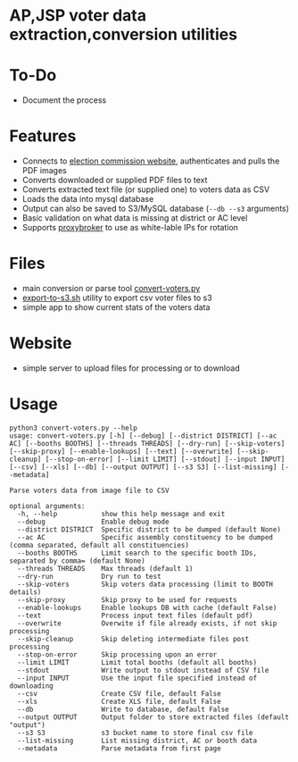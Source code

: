 # AP,JSP voter data extraction,conversion utilities

# To-Do
* Document the process 

# Features
* Connects to [election commission website](http://ceoaperms1.ap.gov.in/Electoral_Rolls/Rolls.aspx), authenticates and pulls the PDF images
* Converts downloaded or supplied PDF files to text
* Converts extracted text file (or supplied one) to voters data as CSV
* Loads the data into mysql database
* Output can also be saved to S3/MySQL database (`--db --s3` arguments)
* Basic validation on what data is missing at district or AC level
* Supports [proxybroker](https://github.com/constverum/ProxyBroker) to use as white-lable IPs for rotation

# Files
* main conversion or parse tool [convert-voters.py](convert-voters.py)
* [export-to-s3.sh](export-to-s3.sh) utility to export csv voter files to s3 
* simple app to show current stats of the voters data

# Website
* simple server to upload files for processing or to download 

# Usage
```
python3 convert-voters.py --help
usage: convert-voters.py [-h] [--debug] [--district DISTRICT] [--ac AC] [--booths BOOTHS] [--threads THREADS] [--dry-run] [--skip-voters] [--skip-proxy] [--enable-lookups] [--text] [--overwrite] [--skip-cleanup] [--stop-on-error] [--limit LIMIT] [--stdout] [--input INPUT] [--csv] [--xls] [--db] [--output OUTPUT] [--s3 S3] [--list-missing] [--metadata]

Parse voters data from image file to CSV

optional arguments:
  -h, --help           show this help message and exit
  --debug              Enable debug mode
  --district DISTRICT  Specific district to be dumped (default None)
  --ac AC              Specific assembly constituency to be dumped (comma separated, default all constituencies)
  --booths BOOTHS      Limit search to the specific booth IDs, separated by comma= (default None)
  --threads THREADS    Max threads (default 1)
  --dry-run            Dry run to test
  --skip-voters        Skip voters data processing (limit to BOOTH details)
  --skip-proxy         Skip proxy to be used for requests
  --enable-lookups     Enable lookups DB with cache (default False)
  --text               Process input text files (default pdf)
  --overwrite          Overwite if file already exists, if not skip processing
  --skip-cleanup       Skip deleting intermediate files post processing
  --stop-on-error      Skip processing upon an error
  --limit LIMIT        Limit total booths (default all booths)
  --stdout             Write output to stdout instead of CSV file
  --input INPUT        Use the input file specified instead of downloading
  --csv                Create CSV file, default False
  --xls                Create XLS file, default False
  --db                 Write to database, default False
  --output OUTPUT      Output folder to store extracted files (default "output")
  --s3 S3              s3 bucket name to store final csv file
  --list-missing       List missing district, AC or booth data
  --metadata           Parse metadata from first page
```
